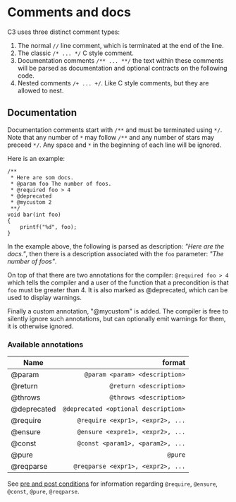 # Comments and docs

C3 uses three distinct comment types:

1. The normal `//` line comment, which is terminated at the end of the line.
2. The classic `/* ... */` C style comment.
3. Documentation comments `/** ... **/` the text within these comments will be parsed as documentation and optional contracts on the following code.
4. Nested comments `/+ ... +/`. Like C style comments, but they are allowed to nest.

## Documentation

Documentation comments start with `/**` and must be terminated using `*/`. Note that any number of `*` may follow `/**` and any number of stars may preceed `*/`. Any space and `*` in the beginning of each line will be ignored.

Here is an example:

```
/**
 * Here are som docs.
 * @param foo The number of foos.
 * @required foo > 4 
 * @deprecated
 * @mycustom 2
 **/
void bar(int foo)
{
    printf("%d", foo);
}
```
 
In the example above, the following is parsed as description: *"Here are the docs."*, then there is a description associated with the `foo` parameter: *"The number of foos"*.

On top of that there are two annotations for the compiler: `@required foo > 4` which tells the compiler and a user of the function that a precondition is that `foo` must be greater than 4. It is also marked as @deprecated, which can be used to display warnings.

Finally a custom annotation, "@mycustom" is added. The compiler is free to silently ignore such annotations, but can optionally emit warnings for them, it is otherwise ignored.
 
### Available annotations

| Name         | format             |
| ------------ | ------------------:|
| @param       | `@param <param> <description>`|
| @return      | `@return <description>`|
| @throws      | `@throws <description>`|
| @deprecated  | `@deprecated <optional description>`|
| @require     | `@require <expr1>, <expr2>, ...` |
| @ensure      | `@ensure <expre1>, <expr2>, ...` |
| @const       | `@const <param1>, <param2>, ...` |    
| @pure        | `@pure` |    
| @reqparse    | `@reqparse <expr1>, <expr2>, ...` |
    
See [pre and post conditions](../preconditions) for information regarding `@require`, `@ensure`, `@const`, `@pure`, `@reqparse`.

